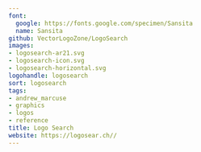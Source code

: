 ```yaml
---
font:
  google: https://fonts.google.com/specimen/Sansita
  name: Sansita
github: VectorLogoZone/LogoSearch
images:
- logosearch-ar21.svg
- logosearch-icon.svg
- logosearch-horizontal.svg
logohandle: logosearch
sort: logosearch
tags:
- andrew_marcuse
- graphics
- logos
- reference
title: Logo Search
website: https://logosear.ch//
---
```

